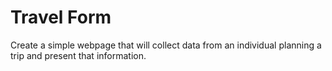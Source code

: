Travel Form
===========

Create a simple webpage that will collect data from an individual planning a trip and present that information. 